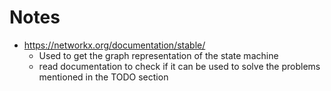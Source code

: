 # Notes
- https://networkx.org/documentation/stable/
    - Used to get the graph representation of the state machine
    - read documentation to check if it can be used to solve the problems mentioned in the TODO section